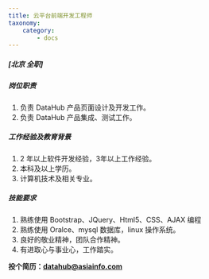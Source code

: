 ```yaml
---
title: 云平台前端开发工程师
taxonomy:
    category:
        - docs
---
```


##### **[北京  全职]**

##### 岗位职责
1. 负责 DataHub 产品页面设计及开发工作。
2. 负责 DataHub 产品集成、测试工作。

##### 工作经验及教育背景
1. 2 年以上软件开发经验，3年以上工作经验。
2. 本科及以上学历。
3. 计算机技术及相关专业。

##### 技能要求
1. 熟练使用 Bootstrap、JQuery、Html5、CSS、AJAX 编程
2. 熟练使用 Oralce、mysql 数据库，linux 操作系统。
3. 良好的敬业精神，团队合作精神。
4. 有进取心与事业心，工作踏实。

**投个简历：datahub@asiainfo.com**